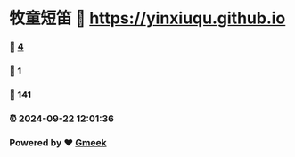 # 牧童短笛 :link: https://yinxiuqu.github.io 
### :page_facing_up: [4](https://yinxiuqu.github.io/tag.html) 
### :speech_balloon: 1 
### :hibiscus: 141 
### :alarm_clock: 2024-09-22 12:01:36 
### Powered by :heart: [Gmeek](https://github.com/Meekdai/Gmeek)
